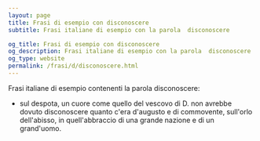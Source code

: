 ```yaml
---
layout: page
title: Frasi di esempio con disconoscere 
subtitle: Frasi italiane di esempio con la parola  disconoscere

og_title: Frasi di esempio con disconoscere 
og_description: Frasi italiane di esempio con la parola  disconoscere
og_type: website
permalink: /frasi/d/disconoscere.html
---
```


Frasi italiane di esempio contenenti la parola disconoscere:


- sul despota, un cuore come quello del vescovo di D. non avrebbe dovuto disconoscere quanto c'era d'augusto e di commovente, sull'orlo dell'abisso, in quell'abbraccio di una grande nazione e di un grand'uomo.
